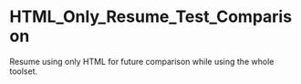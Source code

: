 # HTML_Only_Resume_Test_Comparison
Resume using only HTML for future comparison while using the whole toolset. 
